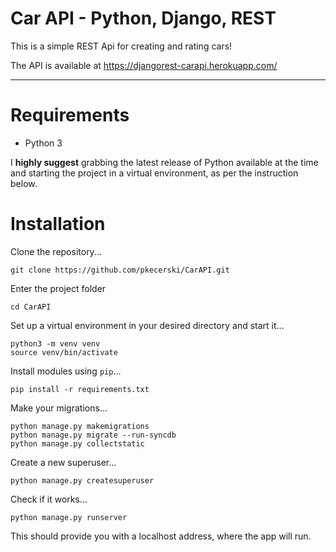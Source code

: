 # Car API - Python, Django, REST

This is a simple REST Api for creating and rating cars!

The API is available at https://djangorest-carapi.herokuapp.com/

----

# Requirements

* Python 3

I **highly suggest** grabbing the latest release of Python available at the time and starting the project in a virtual environment, as per the instruction below.

# Installation

Clone the repository...

    git clone https://github.com/pkecerski/CarAPI.git

Enter the project folder

    cd CarAPI

Set up a virtual environment in your desired directory and start it...

    python3 -m venv venv
    source venv/bin/activate

Install modules using `pip`...

    pip install -r requirements.txt

Make your migrations...
    
    python manage.py makemigrations
    python manage.py migrate --run-syncdb
    python manage.py collectstatic

Create a new superuser...

    python manage.py createsuperuser

Check if it works...

    python manage.py runserver

This should provide you with a localhost address, where the app will run.
